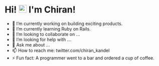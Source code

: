 

<!--
**klcreech/klcreech** is a ✨ _special_ ✨ repository because its `README.md` (this file) appears on your GitHub profile.

Here are some ideas to get you started:

- 🔭 I’m currently working on building exciting products.
- 🌱 I’m currently learning Ruby on Rails
- 👯 I’m looking to collaborate on ...
- 🤔 I’m looking for help with ...
- 💬 Ask me about ...
- 📫 How to reach me: ...
- 😄 Pronouns: ...
- ⚡ Fun fact: ...
-->

### <h1>Hi! <img src="https://user-images.githubusercontent.com/66389478/231745271-9ed4fa59-4a5e-4925-a506-35222a986e26.gif" width="25"/> I'm Chiran!</h1>




- 🔭 I’m currently working on building exciting products.
- 🌱 I’m currently learning Ruby on Rails.
- 👯 I’m looking to collaborate on ...
- 🤔 I’m looking for help with ...
- 💬 Ask me about ...
- 📫 How to reach me: twitter.com/chiran_kandel
- ⚡ Fun fact: A programmer went to a bar and ordered a cup of coffee.

<!-- <a href="https://www.linkedin.com/in/kerry-creech/">
    <img src="https://img.shields.io/badge/LINKEDIN-12100E?logo=linkedin&color=282A36&logoColor=white" />
</a>
<a href="https://kerrycreech.art/">
    <img src="https://img.shields.io/badge/WEBSITE-12100E?logo=html5&color=282A36&logoColor=white" />
</a>

<h3>Pastels for the craft:</h3>
<div style="float: left;">
    
<img src="https://badgen.net/badge/HTML/5/42AFCE?icon=" />
<img src="https://badgen.net/badge/CSS/3/8DD6F9?icon=" />
<img src="https://badgen.net/badge/JavaScript/ES13/46A2F1?icon=" />
<img src="https://badgen.net/badge/PHP/8.3/1A73E8?icon=" />
<img src="https://badgen.net/badge/Python/3.11/007ACC?icon=" />
<img src="https://badgen.net/badge/C Sharp/11/0063A5?icon=" />
<img src="https://badgen.net/badge/C ++/23/5849BE?icon=" />
<img src="https://badgen.net/badge/Java/18/3F2CBE?icon=" />
<img src="https://badgen.net/badge/Django/4.2/322397?icon=" />
<img src="https://badgen.net/badge/Flask/2.0/880E4F?icon=" />
<img src="https://badgen.net/badge/JQuery/3.6/C2185B?icon=" />
<img src="https://badgen.net/badge/Node.js/19.6/F06292?icon=" />
<img src="https://badgen.net/badge/React/18.2/EF5350?icon=" />
<img src="https://badgen.net/badge/Adobe Photoshop/2023/FF8A65?icon=" />
<img src="https://badgen.net/badge/Adobe XD/2023/FFCC80?icon=" />
<img src="https://badgen.net/badge/GIMP/2.10/C0CA33?icon=" />
<img src="https://badgen.net/badge/Krita/5.0/689F38?icon=" />
<img src="https://badgen.net/badge/MySQL/8.0/00796B?icon=" />
<img src="https://badgen.net/badge/PostgreSQL/15.0/0097A7?icon=" />
<img src="https://badgen.net/badge/VSCode/1.72/00ACC1?icon=" />
<img src="https://badgen.net/badge/ChatGPT/4/CED2D7?icon=" />
    
</div>


<h1> 📈 GitHub Analytics</h1>
<div style="float: left;">
<img src="https://github-profile-summary-cards.vercel.app/api/cards/profile-details?username=klcreech&theme=prussian" width="81%"/>

<img src="https://github-profile-summary-cards.vercel.app/api/cards/most-commit-language?username=klcreech&theme=prussian&exclude="/>

<img src="https://github-profile-summary-cards.vercel.app/api/cards/repos-per-language?username=klcreech&theme=prussian&exclude="/>
    
<img src="https://github-readme-stats.vercel.app/api/top-langs/?username=klcreech&theme=prussian" width="40%"/>
    
   


</div>
 -->
